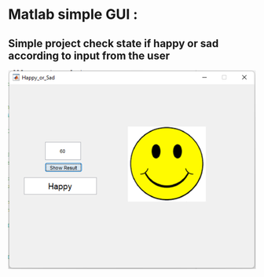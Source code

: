# Matlab simple GUI :

## Simple project check state if happy or sad according to input from the user

![](image/State.png)
